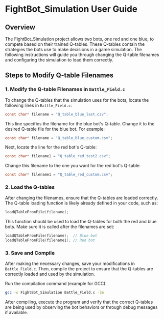 # FightBot_Simulation User Guide

## Overview

The FightBot_Simulation project allows two bots, one red and one blue, to compete based on their trained Q-tables. These Q-tables contain the strategies the bots use to make decisions in a game simulation. The following instructions will guide you through changing the Q-table filenames and configuring the simulation to load them correctly.

## Steps to Modify Q-table Filenames

### 1. Modify the Q-table Filenames in `Battle_Field.c`

To change the Q-tables that the simulation uses for the bots, locate the following lines in `Battle_Field.c`:

```c
const char* filename = "Q_table_blue_last.csv";
```

This line specifies the filename for the blue bot's Q-table. Change it to the desired Q-table file for the blue bot. For example:

```c
const char* filename = "Q_table_blue_custom.csv";
```

Next, locate the line for the red bot's Q-table:

```c
const char* filename1 = "Q_table_red_test2.csv";
```

Change this filename to the one you want for the red bot's Q-table:

```c
const char* filename1 = "Q_table_red_custom.csv";
```

### 2. Load the Q-tables

After changing the filenames, ensure that the Q-tables are loaded correctly. The Q-table loading function is likely already defined in your code, such as:

```c
loadQTableFromFile(filename);
```

This function should be used to load the Q-tables for both the red and blue bots. Make sure it is called after the filenames are set:

```c
loadQTableFromFile(filename);  // Blue bot
loadQTableFromFile(filename1); // Red bot
```

### 3. Save and Compile

After making the necessary changes, save your modifications in `Battle_Field.c`. Then, compile the project to ensure that the Q-tables are correctly loaded and used by the simulation.

Run the compilation command (example for GCC):

```bash
gcc -o FightBot_Simulation Battle_Field.c -lm
```

After compiling, execute the program and verify that the correct Q-tables are being used by observing the bot behaviors or through debug messages if available.

